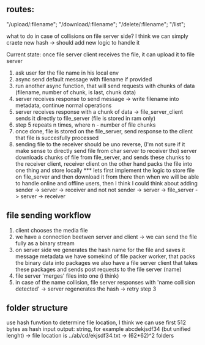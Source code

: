 ## routes:
"/upload/:filename";
"/download/:filename";
"/delete/:filename";
"/list";


what to do in case of collisions on file server side?
I think we can simply craete new hash -> should add new logic to handle it

Current state:
once file server client receives the file, it can upload it to file server

1. ask user for the file name in his local env
2. async send default message with filename if provided
3. run another async function, that will send requests with chunks of data (filename, number of chunk, is last, chunk data)
4. server receives response to send message -> write filename into metadata, continue normal operations
5. server receives response with a chunk of data -> file_server_client sends it directly to file_server (file is stored in ram only)
6. step 5 repeats n times, where n - number of file chunks
7. once done, file is stored on the file_server, send response to the client that file is succesfully processed 
8. sending file to the receiver should be uno reverse, (I'm not sure if it make sense to directly send file from char server to receiver tho)
  server downloads chunks of file from file_server, and sends these chunks to the receiver client, receiver client on the other hand packs the file into 
  one thing and store locally
*** lets first implement the logic to store file on file_server and then download it from there
    then when we will be able to handle online and offline users, then I think I could think 
    about adding sender -> server -> receiver and not
    not sender -> server -> file_server -> server -> receiver

## file sending workflow
1. client chooses the media file 
2. we have a connection beetwen server and client -> we can send the file fully as a binary stream
3. on server side we generates the hash name for the file and saves it message metadata
   we have somekind of file packer worker, that packs the binary data into packages 
   we also have a file server client that takes these packages and sends post requests to the file server (name)
4. file server 'merges' files into one (i think)
5. in case of the name collision, file server responses with 'name collision detected' -> server regenerates the hash -> retry step 3

## folder structure 
use hash funvtion to determine file location, I think we can use first 512 bytes as hash input 
  output: string, for example abcdekjsdf34 (but unified lenght)
  -> file location is ../ab/cd/ekjsdf34.txt -> (62*62)^2 folders 

